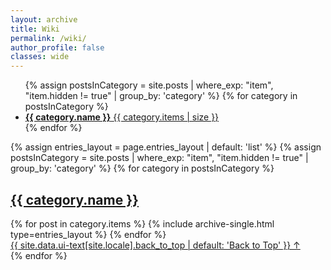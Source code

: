 ```yaml
---
layout: archive
title: Wiki
permalink: /wiki/
author_profile: false
classes: wide
---
```

<ul class="taxonomy__index">
  {% assign postsInCategory = site.posts | where_exp: "item", "item.hidden != true" | group_by: 'category' %}
  {% for category in postsInCategory %}
    <li>
      <a href="/wiki/#{{ category.name }}">
        <strong>{{ category.name }}</strong> <span class="taxonomy__count">{{ category.items | size }}</span>
      </a>
    </li>
  {% endfor %}
</ul>


{% assign entries_layout = page.entries_layout | default: 'list' %}
{% assign postsInCategory = site.posts | where_exp: "item", "item.hidden != true" | group_by: 'category' %}
{% for category in postsInCategory %}
  <section id="{{ category.name }}" class="taxonomy__section">
           <h2 class="archive__subtitle">
             <a href="/wiki/{{ category.name | downcase }}">{{ category.name }}</a>
           </h2>
    <div class="entries-{{ entries_layout }}">
      {% for post in category.items %}
        {% include archive-single.html type=entries_layout %}
      {% endfor %}
    </div>
    <a href="#page-title" class="back-to-top">{{ site.data.ui-text[site.locale].back_to_top | default: 'Back to Top' }} &uarr;</a>
  </section>
{% endfor %}
